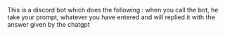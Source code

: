 This is a discord bot which does the following : when you call the bot, he take your prompt, whatever you have entered and will replied it with the answer given by the chatgpt